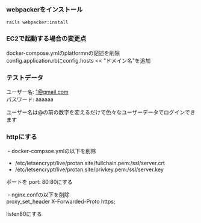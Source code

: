 ### webpackerをインストール
`rails webpacker:install`

### EC2で起動する場合の変更点
docker-compose.ymlのplatformnの記述を削除<br>
config.application.rbにconfig.hosts << "ドメイン名"を追加

### テストデータ
ユーザー名: 1@gmail.com<br>
パスワード:  aaaaaa<br>

ユーザー名は@の前の数字を変えるだけで色々なユーザーデータでログインできます



### httpにする
・docker-compsoe.ymlの以下を削除<br>
- /etc/letsencrypt/live/protan.site/fullchain.pem:/ssl/server.crt<br>
- /etc/letsencrypt/live/protan.site/privkey.pem:/ssl/server.key<br>

ポートを
port: 80:80にする

・nginx.confの以下を削除<br>
proxy_set_header X-Forwarded-Proto https;

listen80にする